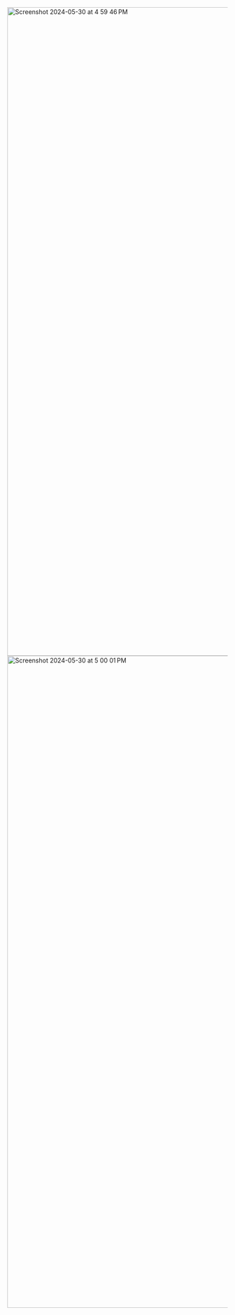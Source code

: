 <img width="1482" alt="Screenshot 2024-05-30 at 4 59 46 PM" src="https://github.com/akirozzzz/test1/assets/165963810/7ab54336-135a-4cbf-ac8b-7cf4e24ae866">
<img width="1490" alt="Screenshot 2024-05-30 at 5 00 01 PM" src="https://github.com/akirozzzz/test1/assets/165963810/2cba91e6-0cfb-493c-9565-eb3d9e15456e">
